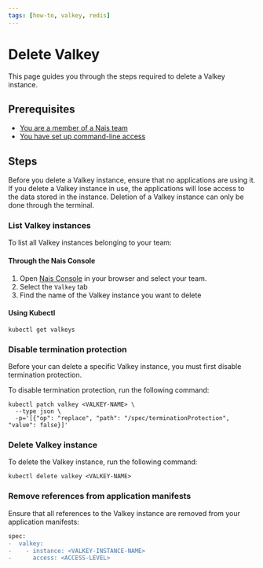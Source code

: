 ```yaml
---
tags: [how-to, valkey, redis]
---
```


# Delete Valkey

This page guides you through the steps required to delete a Valkey instance.

## Prerequisites

- [You are a member of a Nais team](../../../explanations/team.md)
- [You have set up command-line access](../../../operate/how-to/command-line-access.md)

## Steps

Before you delete a Valkey instance, ensure that no applications are using it.
If you delete a Valkey instance in use, the applications will lose access to the data stored in the instance.
Deletion of a Valkey instance can only be done through the terminal.

### List Valkey instances

To list all Valkey instances belonging to your team:

#### Through the Nais Console

1. Open [Nais Console](https://console.<<tenant()>>.cloud.nais.io) in your browser and select your team.
2. Select the `Valkey` tab
3. Find the name of the Valkey instance you want to delete

#### Using Kubectl

```shell
kubectl get valkeys
```

### Disable termination protection

Before your can delete a specific Valkey instance, you must first disable termination protection.

To disable termination protection, run the following command:

```shell
kubectl patch valkey <VALKEY-NAME> \
  --type json \
  -p='[{"op": "replace", "path": "/spec/terminationProtection", "value": false}]'
```

### Delete Valkey instance

To delete the Valkey instance, run the following command:

```shell
kubectl delete valkey <VALKEY-NAME>
```

### Remove references from application manifests

Ensure that all references to the Valkey instance are removed from your application manifests:

```diff title="app.yaml"
spec:
-  valkey:
-    - instance: <VALKEY-INSTANCE-NAME>
-      access: <ACCESS-LEVEL>
```
